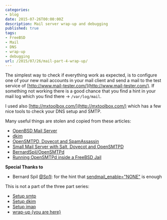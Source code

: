 ```yaml
---
categories:
- blog
date: 2015-07-26T00:00:00Z
description: Mail server wrap-up and debugging
published: true
tags:
- FreeBSD
- Mail
- DNS
- wrap-up
- debugging
url: /2015/07/26/mail-part-4-wrap-up/
---
```


The simplest way to check if everything work as expected, is to configure 
one of your new mail accounts in your mail client and send a mail to the 
test service of [http://www.mail-tester.com/](http://www.mail-tester.com/).
If something not working there is a good chance that you find a hint in your 
mail log which you find there -> `/var/log/mail`. 


I used also [http://mxtoolbox.com/](http://mxtoolbox.com/) which has a few nice 
tools to check your DNS setup and SMTP.

Many useful things are stolen and copied from these articles:

* [OpenBSD Mail Server](http://technoquarter.blogspot.ch/p/series.html)
* [dkim](http://www.dkim.org/info/dkim-faq.html)
* [OpenSMTPD, Dovecot and SpamAssassin](http://guillaumevincent.com/2015/01/31/OpenSMTPD-Dovecot-SpamAssassin.html)
* [Small Mail Server with Salt, Dovecot and OpenSMTPD](https://blog.al-shami.net/2015/01/howto-small-mail-server-with-salt-dovecot-and-opensmtpd/)
* [BernardSpil/OpenSMTPd](https://wiki.freebsd.org/BernardSpil/OpenSMTPd)
* [Running OpenSMTPd inside a FreeBSD Jail](https://github.com/OpenSMTPD/OpenSMTPD/wiki/Running-OpenSMTPd-inside-a-FreeBSD-Jail)


**Special Thanks to**

* Bernard Spil [@Sp1l]( https://twitter.com/Sp1l ): for the hint that [sendmail_enable="NONE"]( https://twitter.com/Sp1l/status/626329431599136768 ) is enough 

This is not a part of the three part series:

* [Setup smtp](/blog/2015/07/26/mail-part-1-setup-smtp-opensmtpd/)
* [Setup dkim](/blog/2015/07/26/mail-part-2-dkim/)
* [Setup imap](/blog/2015/07/26/mail-part-3-setup-imap-dovecot/)
* [wrap-up {you are here}](/blog/2015/07/26/mail-part-4-wrap-up/)
